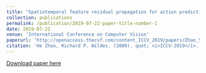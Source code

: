 ```yaml
---
title: "Spatiotemporal feature residual propagation for action prediction"
collection: publications
permalink: /publication/2019-07-22-paper-title-number-1
date: 2019-07-22
venue: 'International Conference on Computer Vision'
paperurl: 'http://openaccess.thecvf.com/content_ICCV_2019/papers/Zhao_Spatiotemporal_Feature_Residual_Propagation_for_Action_Prediction_ICCV_2019_paper.pdf'
citation: 'He Zhao, Richard P. Wildes. (2009). quot; <i>ICCV-2019</i>. 1(1).'
---
```

[Download paper here](http://academicpages.github.io/files/paper1.pdf)
